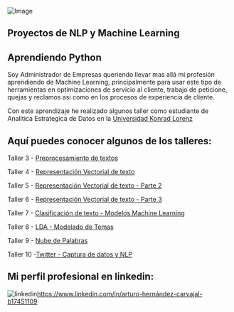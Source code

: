 ![Image](https://www.muycomputerpro.com/wp-content/uploads/2018/02/Machine-learning-in-cyber-security-770x476.jpg)


## Proyectos de NLP y  Machine Learning 
## Aprendiendo Python

Soy Administrador de Empresas queriendo llevar mas allá mi profesión aprendiendo de Machine Learning, principalmente para usar este tipo de herramientas en optimizaciones de servicio al cliente, trabajo de peticione, quejas y reclamos asi como en los procesos de experiencia de cliente. 

Con este aprendizaje he realizado algunos taller como estudiante de Analitica Estrategica de Datos en la [Universidad Konrad Lorenz](http://www.konradlorenz.edu.co/es/)

## Aquí puedes conocer algunos de los talleres:


Taller 3 - [Preprocesamiento de textos](https://github.com/hernandezarturo/nlp_projects/blob/master/Taller%203%20-%20Pre-Procesamiento%20de%20Textos.ipynb)

Taller 4 - [Representación Vectorial de texto](https://github.com/hernandezarturo/nlp_projects/blob/master/Taller4/TALLER%204%20NLP%20Feature%20Engineering.ipynb) 

Taller 5 - [Representación Vectorial de texto - Parte 2](https://github.com/hernandezarturo/nlp_projects/blob/master/Clase5/Taller%205%20TFIDF%20Solucion.ipynb)

Taller 6 - [Representación Vectorial de texto - Parte 3](https://github.com/hernandezarturo/nlp_projects/blob/master/Clase6/Taller%206%20-%20Ejercicio%20Practico%20Quejas%20Similitud%20Documentos.ipynb)

Taller 7 - [Clasificación de texto - Modelos Machine Learning](https://github.com/hernandezarturo/nlp_projects/blob/master/Taller7_NLP/Taller%207%20-%20ClassificationKMeans.ipynb)

Taller 8 - [LDA - Modelado de Temas](https://github.com/hernandezarturo/nlp_projects/blob/master/Taller8_NLP/Taller%208%20-%20Modelado%20de%20Temas.ipynb)

Taller 9 - [Nube de Palabras](https://github.com/hernandezarturo/nlp_projects/blob/master/Talle9_NLP/Taller%209%20-%20Nube%20de%20Palabras.ipynb)

Taller 10 -[Twitter - Captura de datos y NLP](https://github.com/hernandezarturo/nlp_projects/blob/master/Taller10_NLP/Taller%2010%20-%20Twitter.ipynb)

## Mi perfil profesional en linkedin:
![linkedin](https://encrypted-tbn0.gstatic.com/images?q=tbn:ANd9GcQJezQhveD503icT4TIJs5VWEJHehjavNZq8A&usqp=CAU)https://www.linkedin.com/in/arturo-hernández-carvajal-b17451109


